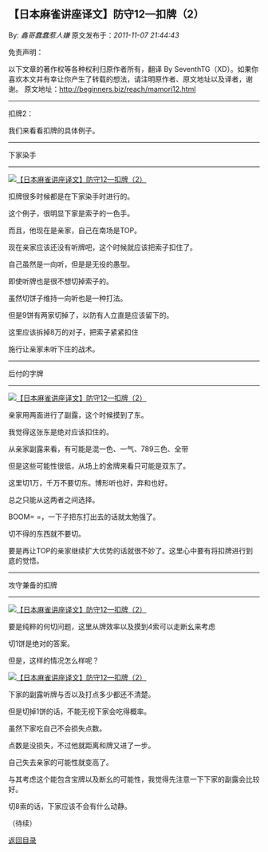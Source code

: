 ## 【日本麻雀讲座译文】防守12—扣牌（2）

By: *鑫哥蠢蠢惹人嫌* 原文发布于：*2011-11-07 21:44:43*

免责声明：

以下文章的著作权等各种权利归原作者所有，翻译 By
SeventhTG（XD）。如果你喜欢本文并有幸让你产生了转载的想法，请注明原作者、原文地址以及译者，谢谢。
原文地址：http://beginners.biz/reach/mamori12.html

------------------------------------------------------------------------------------

扣牌2：

我们来看看扣牌的具体例子。

------------------------------------------------------------------------------------
下家染手

------------------------------------------------------------------------------------
[![【日本麻雀讲座译文】防守12&mdash;扣牌（2）](http://s15.sinaimg.cn/middle/7f78b76fgb097c2c909ce&amp;690)](http://photo.blog.sina.com.cn/showpic.html#blogid=7f78b76f0100z2j1&url=http://s15.sinaimg.cn/orignal/7f78b76fgb097c2c909ce)

扣牌很多时候都是在下家染手时进行的。

这个例子，很明显下家是索子的一色手。

而且，他现在是亲家，自己在南场是TOP。

现在亲家应该还没有听牌吧，这个时候就应该把索子扣住了。

自己虽然是一向听，但是是无役的愚型。

即使听牌也是很不想切掉索子的。

虽然切饼子维持一向听也是一种打法。

但是9饼有两家切掉了，以防有人立直是应该留下的。

这里应该拆掉8万的对子，把索子紧紧扣住

施行让亲家未听下庄的战术。

------------------------------------------------------------------------------------
后付的字牌

------------------------------------------------------------------------------------
[![【日本麻雀讲座译文】防守12&mdash;扣牌（2）](http://s2.sinaimg.cn/middle/7f78b76fxb1255a1836a1&amp;690)](http://photo.blog.sina.com.cn/showpic.html#blogid=7f78b76f0100z2j1&url=http://s2.sinaimg.cn/orignal/7f78b76fxb1255a1836a1)

亲家用两面进行了副露，这个时候摸到了东。

我觉得这张东是绝对应该扣住的。

从亲家副露来看，有可能是混一色、一气、789三色、全带

但是这些可能性很低，从场上的舍牌来看只可能是双东了。

这里切1万，千万不要切东。博形听也好，弃和也好。

总之只能从这两者之间选择。

BOOM= =，一下子把东打出去的话就太勉强了。

切不得的东西就不要切。

要是再让TOP的亲家继续扩大优势的话就很不妙了。这里心中要有将扣牌进行到底的觉悟。

------------------------------------------------------------------------------------
攻守兼备的扣牌

------------------------------------------------------------------------------------
[![【日本麻雀讲座译文】防守12&mdash;扣牌（2）](http://s7.sinaimg.cn/middle/7f78b76fxb1257ff935c6&amp;690)](http://photo.blog.sina.com.cn/showpic.html#blogid=7f78b76f0100z2j1&url=http://s7.sinaimg.cn/orignal/7f78b76fxb1257ff935c6)

要是纯粹的何切问题，这里从牌效率以及摸到4索可以走断幺来考虑

切1饼是绝对的答案。

但是，这样的情况怎么样呢？

[![【日本麻雀讲座译文】防守12&mdash;扣牌（2）](http://s4.sinaimg.cn/middle/7f78b76fxb1258963e5b3&amp;690)](http://photo.blog.sina.com.cn/showpic.html#blogid=7f78b76f0100z2j1&url=http://s4.sinaimg.cn/orignal/7f78b76fxb1258963e5b3)

下家的副露听牌与否以及打点多少都还不清楚。

但是切掉1饼的话，不能无视下家会吃得概率。

虽然下家吃自己不会损失点数。

点数是没损失，不过他就距离和牌又进了一步。

自己失去亲家的可能性就变高了。

与其考虑这个能包含宝牌以及断幺的可能性，我觉得先注意一下下家的副露会比较好。

切8索的话，下家应该不会有什么动静。

（待续）

[返回目录](index.html)
